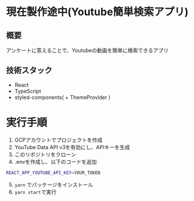 # 現在製作途中(Youtube簡単検索アプリ)

## 概要
アンケートに答えることで、Youtubeの動画を簡単に検索できるアプリ

## 技術スタック
- React
- TypeScript
- styled-components( + ThemeProvider )

# 実行手順
1. GCPアカウントでプロジェクトを作成
2. YouTube Data API v3を有効にし、APIキーを生成
3. このリポジトリをクローン
4. .envを作成し、以下のコードを追加
```bash
REACT_APP_YOUTUBE_API_KEY=YOUR_TOKEN
```
5. `yarn` でパッケージをインストール
6. ```yarn start```で実行

